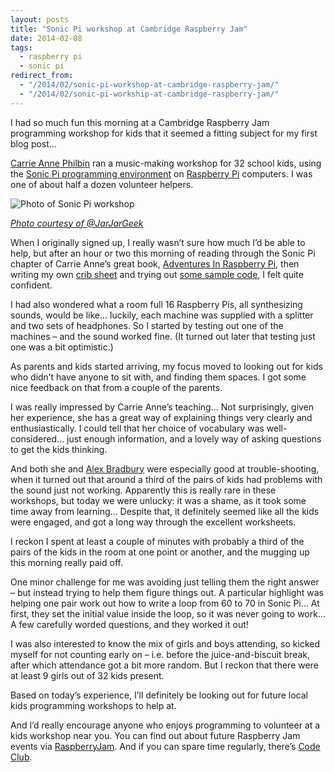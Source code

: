 ```yaml
---
layout: posts
title: "Sonic Pi workshop at Cambridge Raspberry Jam"
date: 2014-02-08
tags:
  - raspberry pi
  - sonic pi
redirect_from:
  - "/2014/02/sonic-pi-workshop-at-cambridge-raspberry-jam/"
  - "/2014/02/sonic-pi-workship-at-cambridge-raspberry-jam/"
---
```



I had so much fun this morning at a Cambridge Raspberry Jam programming
workshop for kids that it seemed a fitting subject for my first blog
post…

[Carrie Anne Philbin](https://twitter.com/MissPhilbin) ran a
music-making workshop for 32 school kids, using the
[Sonic Pi programming environment](http://www.cl.cam.ac.uk/projects/raspberrypi/sonicpi/) on
[Raspberry Pi](http://www.raspberrypi.org/) computers. I was one of
about half a dozen volunteer helpers.

![Photo of Sonic Pi workshop](https://pbs.twimg.com/media/Bf93G8wIMAAGidB.jpg)

*[Photo courtesy of @JarJarGeek](https://twitter.com/JarJarGeek/status/432195050765037568/photo/1/large)*

When I originally signed up, I really wasn’t sure how much I’d be able
to help, but after an hour or two this morning of reading through the
Sonic Pi chapter of Carrie Anne’s great book, [Adventures In Raspberry Pi](http://eu.wiley.com/WileyCDA/WileyTitle/productCd-1118751256.html),
then writing my own [crib sheet](https://github.com/claremacrae/raspi_code/blob/master/sonic_pi/sonic_pi_notes.md)
and trying out [some sample code](https://github.com/claremacrae/raspi_code/tree/master/sonic_pi), I
felt quite confident.

I had also wondered what a room full 16 Raspberry Pis, all synthesizing
sounds, would be like… luckily, each machine was supplied with a
splitter and two sets of headphones. So I started by testing out one of
the machines – and the sound worked fine. (It turned out later that
testing just one was a bit optimistic.)

As parents and kids started arriving, my focus moved to looking out for
kids who didn’t have anyone to sit with, and finding them spaces. I got
some nice feedback on that from a couple of the parents.

I was really impressed by Carrie Anne’s teaching… Not surprisingly,
given her experience, she has a great way of explaining things very
clearly and enthusiastically. I could tell that her choice of vocabulary
was well-considered… just enough information, and a lovely way of asking
questions to get the kids thinking.

And both she and [Alex Bradbury](https://twitter.com/asbradbury/) were
especially good at trouble-shooting, when it turned out that around a
third of the pairs of kids had problems with the sound just not working.
Apparently this is really rare in these workshops, but today we were
unlucky: it was a shame, as it took some time away from learning…
Despite that, it definitely seemed like all the kids were engaged, and
got a long way through the excellent worksheets.

I reckon I spent at least a couple of minutes with probably a third of
the pairs of the kids in the room at one point or another, and the
mugging up this morning really paid off.

One minor challenge for me was avoiding just telling them the right
answer – but instead trying to help them figure things out. A particular
highlight was helping one pair work out how to write a loop from 60 to
70 in Sonic Pi… At first, they set the initial value inside the loop, so
it was never going to work… A few carefully worded questions, and they
worked it out!

I was also interested to know the mix of girls and boys attending, so
kicked myself for not counting early on – i.e. before the
juice-and-biscuit break, after which attendance got a bit more random.
But I reckon that there were at least 9 girls out of 32 kids present.

Based on today’s experience, I’ll definitely be looking out for future
local kids programming workshops to help at.

And I’d really encourage anyone who enjoys programming to volunteer at a
kids workshop near you. You can find out about future Raspberry Jam
events via
[RaspberryJam](http://raspberryjam.org.uk/ "#RaspberryJam"). And if you
can spare time regularly, there’s [Code Club](https://www.codeclub.org.uk/).

